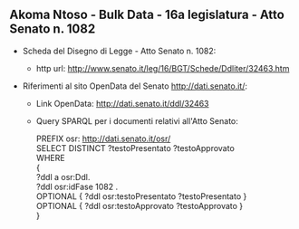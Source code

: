 ## Akoma Ntoso - Bulk Data - 16a legislatura - Atto Senato n. 1082 ##

* Scheda del Disegno di Legge - Atto Senato n. 1082:
	* http url: http://www.senato.it/leg/16/BGT/Schede/Ddliter/32463.htm

* Riferimenti al sito OpenData del Senato http://dati.senato.it/:
	* Link OpenData: http://dati.senato.it/ddl/32463
	* Query SPARQL per i documenti relativi all'Atto Senato:

        PREFIX osr: <http://dati.senato.it/osr/>  
		SELECT DISTINCT ?testoPresentato ?testoApprovato  
		WHERE  
		{  
		    ?ddl a osr:Ddl.  
		    ?ddl osr:idFase 1082 .  
		    OPTIONAL { ?ddl osr:testoPresentato ?testoPresentato }  
		    OPTIONAL { ?ddl osr:testoApprovato ?testoApprovato }  
		}
		